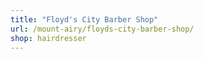 ```yaml
---
title: "Floyd's City Barber Shop"
url: /mount-airy/floyds-city-barber-shop/
shop: hairdresser
---
```

